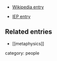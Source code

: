 
* [Wikipedia entry](http://en.wikipedia.org/wiki/Michael_Dummett)

* [IEP entry](http://www.iep.utm.edu/dummett/)

## Related entries

* [[metaphysics]]

category: people
